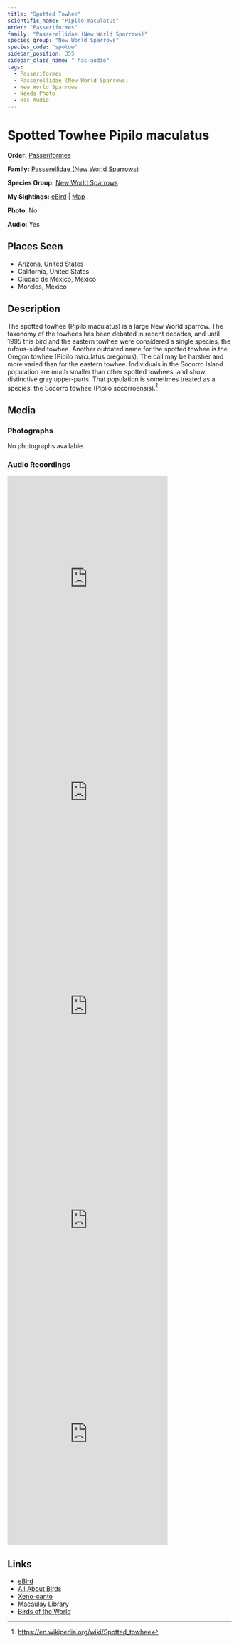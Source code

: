 ```yaml
---
title: "Spotted Towhee"
scientific_name: "Pipilo maculatus"
order: "Passeriformes"
family: "Passerellidae (New World Sparrows)"
species_group: "New World Sparrows"
species_code: "spotow"
sidebar_position: 355
sidebar_class_name: " has-audio"
tags: 
  - Passeriformes
  - Passerellidae (New World Sparrows)
  - New World Sparrows
  - Needs Photo
  - Has Audio
---
```


# Spotted Towhee <span className='sci_name'>Pipilo maculatus</span>

**Order:** [Passeriformes](/tags/passeriformes)

**Family:** [Passerellidae (New World Sparrows)](/tags/passerellidae-new-world-sparrows)

**Species Group:** [New World Sparrows](/tags/new-world-sparrows)

**My Sightings:** [eBird](https://ebird.org/lifelist?r=world&time=life&spp=spotow) | [Map](/map?species_code=spotow)

**Photo**: No 

**Audio**: Yes

## Places Seen

* Arizona, United States
* California, United States
* Ciudad de México, Mexico
* Morelos, Mexico

## Description
The spotted towhee (Pipilo maculatus) is a large New World sparrow. The taxonomy of the towhees has been debated in recent decades, and until 1995 this bird and the eastern towhee were considered a single species, the rufous-sided towhee.  Another outdated name for the spotted towhee is the Oregon towhee (Pipilo maculatus oregonus). The call may be harsher and more varied than for the eastern towhee.
Individuals in the Socorro Island population are much smaller than other spotted towhees, and show distinctive gray upper-parts. That population is sometimes treated as a species: the Socorro towhee (Pipilo socorroensis).[^1]

[^1]: https://en.wikipedia.org/wiki/Spotted_towhee

## Media
### Photographs
No photographs available.

### Audio Recordings
<iframe src="https://macaulaylibrary.org/asset/626618120/embed" width="360" height="480" frameborder="0" allowfullscreen></iframe>
<iframe src="https://macaulaylibrary.org/asset/626618141/embed" width="360" height="480" frameborder="0" allowfullscreen></iframe>
<iframe src="https://macaulaylibrary.org/asset/626995488/embed" width="360" height="480" frameborder="0" allowfullscreen></iframe>
<iframe src="https://macaulaylibrary.org/asset/627219278/embed" width="360" height="480" frameborder="0" allowfullscreen></iframe>
<iframe src="https://macaulaylibrary.org/asset/627219279/embed" width="360" height="480" frameborder="0" allowfullscreen></iframe>

## Links
* [eBird](https://ebird.org/species/spotow) 
* [All About Birds](https://www.allaboutbirds.org/guide/spotow) 
* [Xeno-canto](https://www.xeno-canto.org/species/pipilo-maculatus) 
* [Macaulay Library](https://search.macaulaylibrary.org/catalog?taxonCode=spotow&sort=rating_rank_desc)
* [Birds of the World](https://birdsoftheworld.org/bow/species/spotow)
